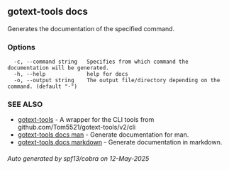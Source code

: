 ## gotext-tools docs

Generates the documentation of the specified command.

### Options

```
  -c, --command string   Specifies from which command the documentation will be generated.
  -h, --help             help for docs
  -o, --output string    The output file/directory depending on the command. (default "-")
```

### SEE ALSO

* [gotext-tools](gotext-tools.md)	 - A wrapper for the CLI tools from github.com/Tom5521/gotext-tools/v2/cli
* [gotext-tools docs man](gotext-tools_docs_man.md)	 - Generate documentation for man.
* [gotext-tools docs markdown](gotext-tools_docs_markdown.md)	 - Generate documentation in markdown.

###### Auto generated by spf13/cobra on 12-May-2025
